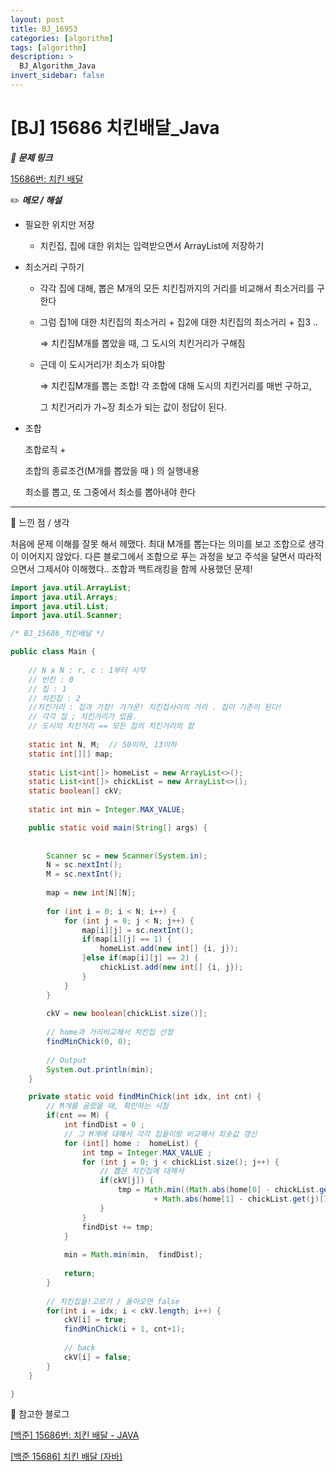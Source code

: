 ```yaml
---
layout: post
title: BJ_16953
categories: [algorithm]
tags: [algorithm]
description: >
  BJ_Algorithm_Java
invert_sidebar: false
---
```

# [BJ] 15686 치킨배달_Java

 ***🏹 문제 링크***

[15686번: 치킨 배달](https://www.acmicpc.net/problem/15686)

✏️ ***메모 / 해설***

- 필요한 위치만 저장
    - 치킨집, 집에 대한 위치는 입력받으면서 ArrayList에 저장하기
- 최소거리 구하기
    - 각각 집에 대해, 뽑은 M개의 모든 치킨집까지의 거리를 비교해서 최소거리를 구한다
    - 그럼 집1에 대한 치킨집의 최소거리 + 집2에 대한 치킨집의 최소거리 + 집3 ..
        
        ⇒ 치킨집M개를 뽑았을 때, 그 도시의 치킨거리가 구해짐
        
    - 근데 이 도시거리가! 최소가 되야함
        
        ⇒ 치킨집M개를 뽑는 조합! 각 조합에 대해 도시의 치킨거리를 매번 구하고, 
        
        그 치킨거리가 가~장 최소가 되는 값이 정답이 된다. 
        
- 조합
    
    조합로직 + 
    
    조합의 종료조건(M개를 뽑았을 때 ) 의 실행내용
    
    최소를 뽑고, 또 그중에서 최소를 뽑아내야 한다 
    

---

📕 느낀 점 / 생각 

처음에 문제 이해를 잘못 해서 헤맸다. 최대 M개를 뽑는다는 의미를 보고 조합으로 생각이 이어지지 않았다. 다른 블로그에서 조합으로 푸는 과정을 보고 주석을 달면서 따라적으면서 그제서야 이해했다.. 조합과 백트래킹을 함께 사용했던 문제! 

```java
import java.util.ArrayList;
import java.util.Arrays;
import java.util.List;
import java.util.Scanner;

/* BJ_15686_치킨배달 */

public class Main {
	
	// N x N : r, c : 1부터 시작 
	// 빈칸 : 0
	// 집 : 1
	// 치킨집 : 2
	//치킨거리 : 집과 가장! 가가운! 치킨집사이의 거리 . 집이 기준이 된다!
	// 각각 집 ; 치킨거리가 있음. 
	// 도시의 치킨거리 == 모든 집의 치킨거리의 합
	
	static int N, M;  // 50이하, 13이하 
	static int[][] map; 
	
	static List<int[]> homeList = new ArrayList<>();
	static List<int[]> chickList = new ArrayList<>();
	static boolean[] ckV; 
	
	static int min = Integer.MAX_VALUE; 

	public static void main(String[] args) {
		
		
		Scanner sc = new Scanner(System.in);
		N = sc.nextInt(); 
		M = sc.nextInt(); 
		
		map = new int[N][N];
		
		for (int i = 0; i < N; i++) {
			for (int j = 0; j < N; j++) {
				map[i][j] = sc.nextInt(); 
				if(map[i][j] == 1) {
					homeList.add(new int[] {i, j});
				}else if(map[i][j] == 2) {
					chickList.add(new int[] {i, j});
				}
			}
		}
		
		ckV = new boolean[chickList.size()];
		
		// home과 거리비교해서 치킨집 선정
		findMinChick(0, 0); 
		
		// Output
		System.out.println(min);
	}

	private static void findMinChick(int idx, int cnt) {
		// M개를 골랐을 때, 확인하는 시점
		if(cnt == M) {
			int findDist = 0 ; 
			// 그 M개에 대해서 각각 집들이랑 비교해서 최솟값 갱신
			for (int[] home :  homeList) {
				int tmp = Integer.MAX_VALUE ; 
				for (int j = 0; j < chickList.size(); j++) {
					// 뽑은 치킨집에 대해서
					if(ckV[j]) {
						tmp = Math.min((Math.abs(home[0] - chickList.get(j)[0])
								+ Math.abs(home[1] - chickList.get(j)[1])), tmp); 
					}
				}
				findDist += tmp; 
			}
			
			min = Math.min(min,  findDist);
			
			return; 
		}
		
		// 치킨집을!고르기 / 돌아오면 false
		for(int i = idx; i < ckV.length; i++) {
			ckV[i] = true;
			findMinChick(i + 1, cnt+1); 
			
			// back
			ckV[i] = false; 
		}
	}

}
```

🍯 참고한 블로그

[[백준] 15686번: 치킨 배달 - JAVA](https://girawhale.tistory.com/36)

[[백준 15686] 치킨 배달 (자바)](https://hidelookit.tistory.com/137)